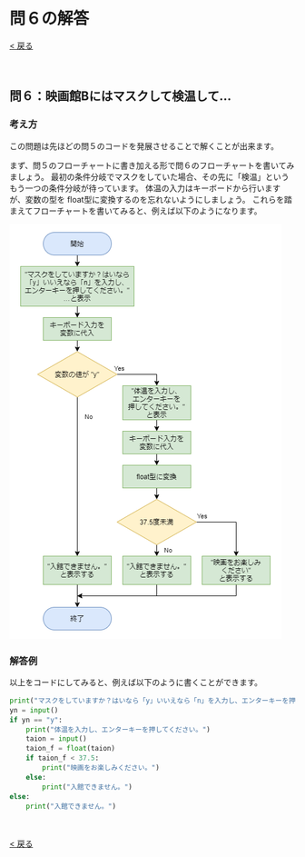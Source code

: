 # 問６の解答

[< 戻る](../)

　

## 問６：映画館Bにはマスクして検温して…

### 考え方

この問題は先ほどの問５のコードを発展させることで解くことが出来ます。

まず、問５のフローチャートに書き加える形で問６のフローチャートを書いてみましょう。
最初の条件分岐でマスクをしていた場合、その先に「検温」というもう一つの条件分岐が待っています。
体温の入力はキーボードから行いますが、変数の型を float型に変換するのを忘れないようにしましょう。
これらを踏まえてフローチャートを書いてみると、例えば以下のようになります。

![img](assets/image1.png)

### 解答例

以上をコードにしてみると、例えば以下のように書くことができます。

```python
print("マスクをしていますか？はいなら「y」いいえなら「n」を入力し、エンターキーを押してください。")
yn = input()
if yn == "y":
    print("体温を入力し、エンターキーを押してください。")
    taion = input()
    taion_f = float(taion)
    if taion_f < 37.5:
        print("映画をお楽しみください。")
    else:
        print("入館できません。")
else:
    print("入館できません。")
```

　

[< 戻る](../)